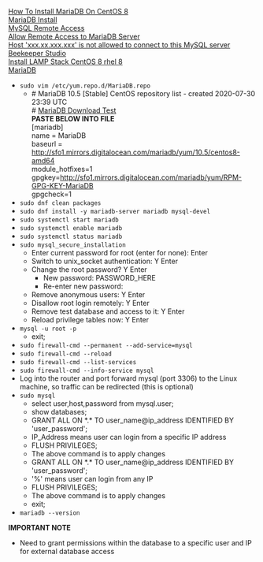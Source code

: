 [How To Install MariaDB On CentOS 8](https://www.linode.com/docs/databases/mariadb/how-to-install-mariadb-on-centos-8/)<br />
[MariaDB Install](https://www.server-world.info/en/note?os=CentOS_8&p=mariadb&f=1)<br />
[MySQL Remote Access](https://linuxize.com/post/mysql-remote-access/)<br />
[Allow Remote Access to MariaDB Server](https://www.mynotepaper.com/allow-remote-access-to-mariadb-server-on-rhel-centos)<br />
[Host 'xxx.xx.xxx.xxx' is not allowed to connect to this MySQL server](https://stackoverflow.com/questions/1559955/host-xxx-xx-xxx-xxx-is-not-allowed-to-connect-to-this-mysql-server)<br />
[Beekeeper Studio](https://www.beekeeperstudio.io/)<br />
[Install LAMP Stack CentOS 8 rhel 8](https://www.linuxbabe.com/redhat/install-lamp-stack-centos-8-rhel-8)<br />
[MariaDB](https://mariadb.org/download/)
* `sudo vim /etc/yum.repo.d/MariaDB.repo`
  * \# MariaDB 10.5 [Stable] CentOS repository list - created 2020-07-30 23:39 UTC<br />
    \# [MariaDB Download Test](https://mariadb.org/download-test/)<br />
    **PASTE BELOW INTO FILE**<br />
    [mariadb]<br />
    name = MariaDB<br />
    baseurl = http://sfo1.mirrors.digitalocean.com/mariadb/yum/10.5/centos8-amd64<br />
    module_hotfixes=1<br />
    gpgkey=http://sfo1.mirrors.digitalocean.com/mariadb/yum/RPM-GPG-KEY-MariaDB<br />
    gpgcheck=1<br />
* `sudo dnf clean packages`
* `sudo dnf install -y mariadb-server mariadb mysql-devel`
* `sudo systemctl start mariadb`
* `sudo systemctl enable mariadb`
* `sudo systemctl status mariadb`
* `sudo mysql_secure_installation`
  * Enter current password for root (enter for none): Enter
  * Switch to unix_socket authentication: Y Enter
  * Change the root password? Y Enter
    * New password: PASSWORD_HERE
    * Re-enter new password:
  * Remove anonymous users: Y Enter
  * Disallow root login remotely: Y Enter
  * Remove test database and access to it: Y Enter
  * Reload privilege tables now: Y Enter
* `mysql -u root -p`
  * exit;
* `sudo firewall-cmd --permanent --add-service=mysql`
* `sudo firewall-cmd --reload`
* `sudo firewall-cmd --list-services`
* `sudo firewall-cmd --info-service mysql`
* Log into the router and port forward mysql (port 3306) to the Linux machine, so traffic can be redirected (this is optional)
* `sudo mysql`
  * select user,host,password from mysql.user;
  * show databases;
  * GRANT ALL ON \*.\* TO user_name@ip_address IDENTIFIED BY 'user_password';
   * IP_Address means user can login from a specific IP address
  * FLUSH PRIVILEGES;
   * The above command is to apply changes 
  * GRANT ALL ON \*.\* TO user_name@ip_address IDENTIFIED BY 'user_password';
   * '%' means user can login from any IP
  * FLUSH PRIVILEGES;
   * The above command is to apply changes 
  * exit;
* `mariadb --version`

**IMPORTANT NOTE**
* Need to grant permissions within the database to a specific user and IP for external database access
